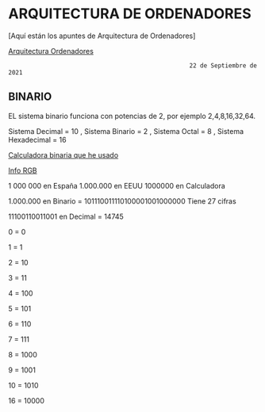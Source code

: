 # ARQUITECTURA DE ORDENADORES 

[Aquí están los apuntes de Arquitectura de Ordenadores]

[Arquitectura Ordenadores](https://grandecovian.es/FGC/files/D.%20Tecnolog%C3%ADa/TIC%20I/Arquitectura/Arquitectura%20de%20ordenadores.pdf)

                                                              
                                                       22 de Septiembre de 2021
 
## BINARIO

EL sistema binario funciona con potencias de 2, por ejemplo 2,4,8,16,32,64.

Sistema Decimal = 10 , Sistema Binario = 2 , Sistema Octal = 8 , Sistema Hexadecimal = 16

[Calculadora binaria que he usado](https://es.calcuworld.com/calculadoras-matematicas/calculadora-binaria/)

[Info RGB](https://es.wikipedia.org/wiki/RGB)

1 000 000 en España  1.000.000 en EEUU  1000000 en Calculadora 

1.000.000 en Binario = 101110011110100001001000000 Tiene 27 cifras

11100110011001 en Decimal = 14745

0 = 0

1 = 1

2 = 10

3 = 11

4 = 100

5 = 101

6 = 110

7 = 111

8 = 1000

9 = 1001

10 = 1010

16 = 10000
